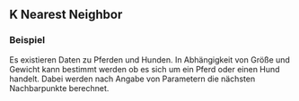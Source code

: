 ## K Nearest Neighbor

### Beispiel
Es existieren Daten zu Pferden und Hunden. In Abhängigkeit von Größe und Gewicht kann bestimmt werden ob es sich um ein Pferd oder einen Hund handelt. Dabei werden nach Angabe von Parametern die nächsten Nachbarpunkte berechnet.
